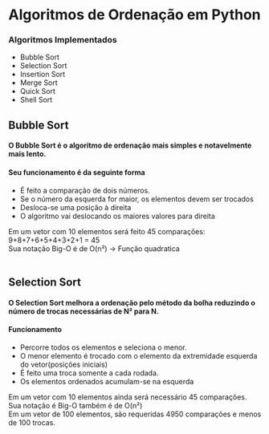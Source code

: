 # Algoritmos de Ordenação em Python

### Algoritmos Implementados
  * Bubble Sort
  * Selection Sort
  * Insertion Sort
  * Merge Sort
  * Quick Sort
  * Shell Sort



## Bubble Sort
#### O Bubble Sort é o algoritmo de ordenação mais simples e notavelmente mais lento. 
#### Seu funcionamento é da seguinte forma
  *  É feito a comparação de dois números.
  *  Se o número da esquerda for maior, os elementos devem ser trocados
  *  Desloca-se uma posição à direita
  *  O algoritmo vai deslocando os maiores valores para direita

 Em um vetor com 10 elementos será feito 45 comparações: $~$  9+8+7+6+5+4+3+2+1 = 45 <br />
 Sua notação Big-O é de O(n²) -> Função quadratica
<br /><br />


## Selection Sort
#### O Selection Sort melhora a ordenação pelo método da bolha reduzindo o número de trocas necessárias de N² para N.
#### Funcionamento
  *  Percorre todos os elementos e seleciona o menor.
  *  O menor elemento é trocado com o elemento da extremidade esquerda do vetor(posições iniciais)
  *  É feito uma troca somente a cada rodada.
  *  Os elementos ordenados acumulam-se na esquerda
  
 Em um vetor com 10 elementos ainda será necessário 45 comparações.<br />
 Sua notação é Big-O também é de O(n²) <br />
 Em um vetor de 100 elementos, são requeridas 4950 comparações e menos de 100 trocas.<br />
